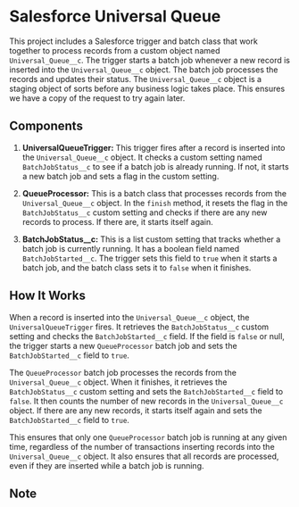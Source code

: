 # Salesforce Universal Queue

This project includes a Salesforce trigger and batch class that work together to process records from a custom object named `Universal_Queue__c`. The trigger starts a batch job whenever a new record is inserted into the `Universal_Queue__c` object. The batch job processes the records and updates their status. The `Universal_Queue__c` object is a staging object of sorts before any business logic takes place. This ensures we have a copy of the request to try again later.

## Components

1. **UniversalQueueTrigger:** This trigger fires after a record is inserted into the `Universal_Queue__c` object. It checks a custom setting named `BatchJobStatus__c` to see if a batch job is already running. If not, it starts a new batch job and sets a flag in the custom setting.

2. **QueueProcessor:** This is a batch class that processes records from the `Universal_Queue__c` object. In the `finish` method, it resets the flag in the `BatchJobStatus__c` custom setting and checks if there are any new records to process. If there are, it starts itself again.

3. **BatchJobStatus__c:** This is a list custom setting that tracks whether a batch job is currently running. It has a boolean field named `BatchJobStarted__c`. The trigger sets this field to `true` when it starts a batch job, and the batch class sets it to `false` when it finishes.

## How It Works

When a record is inserted into the `Universal_Queue__c` object, the `UniversalQueueTrigger` fires. It retrieves the `BatchJobStatus__c` custom setting and checks the `BatchJobStarted__c` field. If the field is `false` or null, the trigger starts a new `QueueProcessor` batch job and sets the `BatchJobStarted__c` field to `true`.

The `QueueProcessor` batch job processes the records from the `Universal_Queue__c` object. When it finishes, it retrieves the `BatchJobStatus__c` custom setting and sets the `BatchJobStarted__c` field to `false`. It then counts the number of new records in the `Universal_Queue__c` object. If there are any new records, it starts itself again and sets the `BatchJobStarted__c` field to `true`.

This ensures that only one `QueueProcessor` batch job is running at any given time, regardless of the number of transactions inserting records into the `Universal_Queue__c` object. It also ensures that all records are processed, even if they are inserted while a batch job is running.

## Note

